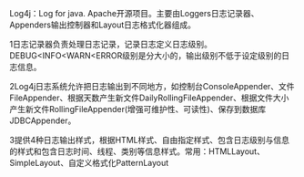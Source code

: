 Log4j：Log for java. Apache开源项目。主要由Loggers日志记录器、Appenders输出控制器和Layout日志格式化器组成。

1日志记录器负责处理日志记录，记录日志定义日志级别。DEBUG<INFO<WARN<ERROR级别是分大小的，输出级别不低于设定级别的日志信息。

2Log4j日志系统允许把日志输出到不同地方，如控制台ConsoleAppender、文件FileAppender、根据天数产生新文件DailyRollingFileAppender、根据文件大小产生新文件RollingFileAppender(增强可维护性、可读性)、保存到数据库JDBCAppender。

3提供4种日志输出样式，根据HTML样式、自由指定样式、包含日志级别与信息的样式和包含日志时间、线程、类别等信息样式。常用：HTMLLayout、SimpleLayout、自定义格式化PatternLayout
